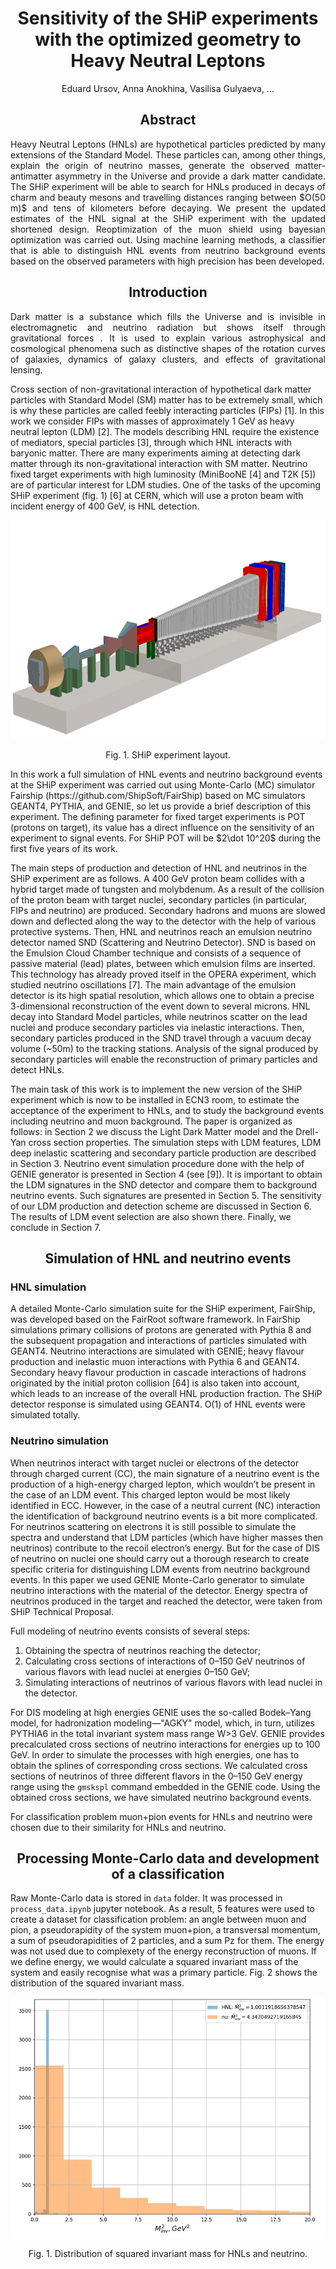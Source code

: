 
<h1 align="center">
Sensitivity of the SHiP experiments with the optimized geometry to Heavy Neutral Leptons
</h1>
<p align="center">
Eduard Ursov, Anna Anokhina, Vasilisa Gulyaeva, ...
</p>

<h2 align="center">
Abstract
</h2>
<p align="justify">
Heavy Neutral Leptons (HNLs) are hypothetical particles predicted by
many extensions of the Standard Model. These particles can, among other things,
explain the origin of neutrino masses, generate the observed matter-antimatter asymmetry in the Universe and provide a dark matter candidate.
The SHiP experiment will be able to search for HNLs produced in decays of charm and beauty
mesons and travelling distances ranging between $O(50 m)$ and tens of kilometers
before decaying. We present the updated estimates of the HNL signal at the SHiP experiment with the updated shortened design. Reoptimization of the muon shield using bayesian optimization was carried out. Using machine learning methods, a classifier that is able to distinguish HNL events from neutrino background events based on the observed parameters with high precision has been developed.
</p>

<h2 align="center">
Introduction
</h2>
<p align="justify">
Dark matter is a substance which fills the Universe and is invisible in electromagnetic and neutrino radiation but shows itself through gravitational forces . It is used to explain various astrophysical and cosmological phenomena such as distinctive shapes of the rotation curves of galaxies, dynamics of galaxy clusters, and effects of gravitational lensing.
  
Cross section of non-gravitational interaction of hypothetical dark matter particles with Standard Model (SM) matter has to be extremely small, which is why these particles are called feebly interacting particles (FIPs) [1]. In this work we consider FIPs with masses of approximately 1 GeV as heavy neutral lepton (LDM) [2]. The models describing HNL require the existence of mediators, special particles [3], through which HNL interacts with baryonic matter.
There are many experiments aiming at detecting dark matter through its non-gravitational interaction with SM matter. Neutrino fixed target experiments with high luminosity (MiniBooNE [4] and T2K [5]) are of particular interest for LDM studies. One of the tasks of the upcoming SHiP experiment (fig. 1) [6] at CERN, which will use a proton beam with incident energy of 400 GeV, is HNL detection.
 </p>
<p align="center">
<img src="images/SHiP_detector-white_small.png" height="350" />
</p>
<p align="center">
Fig. 1. SHiP experiment layout.
</p>
In this work a full simulation of HNL events and neutrino background events at the SHiP experiment was carried out using Monte-Carlo (MC) simulator Fairship (https://github.com/ShipSoft/FairShip) based on MC simulators GEANT4, PYTHIA, and GENIE, so let us provide a brief description of this experiment. The defining parameter for fixed target experiments is POT (protons on target), its value has a direct influence on the sensitivity of an experiment to signal events. For SHiP POT will be $2\dot 10^20$ during the first five years of its work.
  
The main steps of production and detection of HNL and neutrinos in the SHiP experiment are as follows. A 400 GeV proton beam collides with a hybrid target made of tungsten and molybdenum. As a result of the collision of the proton beam with target nuclei, secondary particles (in particular, FIPs and neutrino) are produced. Secondary hadrons and muons are slowed down and deflected along the way to the detector with the help of various protective systems. Then, HNL and neutrinos reach an emulsion neutrino detector named SND (Scattering and Neutrino Detector). SND is based on the Emulsion Cloud Chamber technique and consists of a sequence of passive material (lead) plates, between which emulsion films are inserted. This technology has already proved itself in the OPERA experiment, which studied neutrino oscillations [7]. The main advantage of the emulsion detector is its high spatial resolution, which allows one to obtain a precise 3-dimensional reconstruction of the event down to several microns. HNL decay into Standard Model particles, while neutrinos scatter on the lead nuclei and produce secondary particles via inelastic interactions. Then, secondary particles produced in the SND travel through a vacuum decay volume (~50m) to the tracking stations. Analysis of the signal produced by secondary particles will enable the reconstruction of primary particles and detect HNLs.

The main task of this work is to implement the new version of the SHiP experiment which is now to be installed in ECN3 room, to estimate the acceptance of the experiment to HNLs, and to study the background events including neutrino and muon background. The paper is organized as follows: in Section 2 we discuss the Light Dark Matter model and the Drell-Yan cross section properties. The simulation steps with LDM features, LDM deep inelastic scattering and secondary particle production are described in Section 3. Neutrino event simulation procedure done with the help of GENIE generator is presented in Section 4 (see [9]). It is important to obtain the LDM signatures in the SND detector and compare them to background neutrino events. Such signatures are presented in Section 5. The sensitivity of our LDM production and detection scheme are discussed in Section 6. The results of LDM event selection are also shown there. Finally, we conclude in Section 7.
</p>

<h2 align="center">
Simulation of HNL and neutrino events
</h2>
<p align="justify">
  
<h3>
HNL simulation
</h3>
A detailed Monte-Carlo simulation suite for the SHiP experiment, FairShip, was developed based on the FairRoot software framework. In FairShip simulations primary collisions of protons are generated with Pythia 8 and the subsequent propagation and interactions of particles simulated with GEANT4. Neutrino interactions are simulated with GENIE; heavy flavour production and inelastic muon interactions with Pythia 6 and GEANT4. Secondary heavy flavour production in cascade interactions of hadrons originated by the initial proton collision [64] is also taken into account, which leads to an increase of the overall HNL production fraction. The SHiP detector response is simulated using GEANT4. O(1) of HNL events were simulated totally.

<h3>
Neutrino simulation
</h3>  
When neutrinos interact with target nuclei or electrons of the detector through charged current (CC), the main signature of a neutrino event is the production of a high-energy charged lepton, which wouldn’t be present in the case of an LDM event. This charged lepton would be most likely identified in ECC.
However, in the case of a neutral current (NC) interaction the identification of background neutrino events is a bit more complicated. For neutrinos scattering on electrons it is still possible to simulate the spectra and understand that LDM particles (which have higher masses then neutrinos) contribute to the recoil electron’s energy. But for the case of DIS of neutrino on nuclei one should carry out a thorough research to create specific criteria for distinguishing LDM events from neutrino background events.
In this paper we used GENIE Monte-Carlo generator to simulate neutrino interactions with the material of the detector. Energy spectra of neutrinos produced in the target and reached the detector, were taken from SHiP Technical Proposal.


Full modeling of neutrino events consists of several steps:

<ol>
  <li>Obtaining the spectra of neutrinos reaching the detector;</li>
  <li>Calculating cross sections of interactions of 0–150 GeV neutrinos of various flavors with lead nuclei at energies 0–150 GeV;</li>
  <li>Simulating interactions of neutrinos of various flavors with lead nuclei in the detector.</li>
</ol>

For DIS modeling at high energies GENIE uses the so-called Bodek–Yang model, for hadronization modeling—"AGKY" model, which, in turn, utilizes PYTHIA6 in the total invariant system mass range W>3 GeV.
GENIE provides precalculated cross sections of neutrino interactions for energies up to 100 GeV. In order to simulate the processes with high energies, one has to obtain the splines of corresponding cross sections. We calculated cross sections of neutrinos of three different flavors in the 0–150 GeV energy range using the `gmskspl` command embedded in the GENIE code.
Using the obtained cross sections, we have simulated neutrino background events.


For classification problem muon+pion events for HNLs and neutrino were chosen due to their similarity for HNLs and neutrino.
  
<h2 align="center">
Processing Monte-Carlo data and development of a classification  
</h2>
<p align="justify">

Raw Monte-Carlo data is stored in `data` folder. It was processed in `process_data.ipynb` jupyter notebook. As a result, 5 features were used to create a dataset for classification problem: an angle between muon and pion, a pseudorapidity of the system muon+pion, a transversal momentum, a sum of pseudorapidities of 2 particles, and a sum Pz for them. The energy was not used due to complexety of the energy reconstruction of muons. If we define energy, we would calculate a squared invariant mass of the system and easily recognise what was a primary particle. Fig. 2 shows the distribution of the squared invariant mass. 
 </p>
<p align="center">
<img src="images/inv_mass.jpg"/>
</p>
<p align="center">
Fig. 1. Distribution of squared invariant mass for HNLs and neutrino.
</p>
  
  

